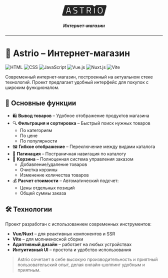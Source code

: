 <div align="center">
    <img src="./public/images/logo.png" />
    <h5>Интернет-магазин</h5>
</div>

---

# 🚀 Astrio – Интернет-магазин

![HTML](https://img.shields.io/badge/HTML5-E34F26?style=for-the-badge&logo=html5&logoColor=white)
![CSS](https://img.shields.io/badge/CSS3-1572B6?style=for-the-badge&logo=css3&logoColor=white)
![JavaScript](https://img.shields.io/badge/JavaScript-F7DF1E?style=for-the-badge&logo=javascript&logoColor=black)
![Vue.js](https://img.shields.io/badge/Vue.js-4FC08D?style=for-the-badge&logo=vuedotjs&logoColor=white)
![Nuxt.js](https://img.shields.io/badge/Nuxt.js-00DC82?style=for-the-badge&logo=nuxtdotjs&logoColor=white)
![Vite](https://img.shields.io/badge/Vite-B73BFE?style=for-the-badge&logo=vite&logoColor=white)

Современный интернет-магазин, построенный на актуальном стеке технологий. Проект предлагает удобный интерфейс для покупок с широким функционалом.

## 🌟 Основные функции

- 🛍️ **Вывод товаров** – Удобное отображение продуктов магазина
- 🔍 **Фильтрация и сортировка** – Быстрый поиск нужных товаров
  - По категориям
  - По цене
  - По популярности
- 🖼️ **Гибкое отображение** – Переключение между видами каталога
- 📑 **Пагинация** – Постраничная навигация по каталогу
- 🛒 **Корзина** – Полноценная система управления заказом
  - Добавление/удаление товаров
  - Очистка корзины
  - Изменение количества товаров
- 💰 **Расчет стоимости** – Автоматический подсчет:
  - Цены отдельных позиций
  - Общей суммы заказа

## 🛠️ Технологии

Проект разработан с использованием современных инструментов:

- **Vue/Nuxt** – для реактивных компонентов и SSR
- **Vite** – для молниеносной сборки
- **Адаптивный дизайн** – работает на любых устройствах
- **Интуитивный UI** – простота и удобство использования

> Astrio сочетает в себе высокую производительность и приятный пользовательский опыт, делая онлайн-шоппинг удобным и приятным.